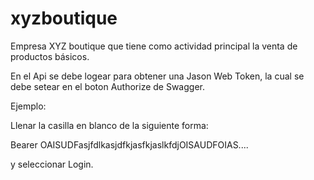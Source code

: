 # xyzboutique
Empresa XYZ boutique que tiene como actividad principal la venta de productos básicos.

En el Api se debe logear para obtener una Jason Web Token, la cual se debe setear en el boton Authorize de Swagger.

Ejemplo:

Llenar la casilla en blanco de la siguiente forma:

Bearer OAISUDFasjfdlkasjdfkjasfkjaslkfdjOISAUDFOIAS....

y seleccionar Login.
